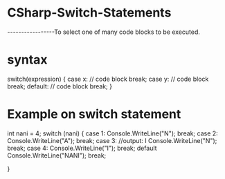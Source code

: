# CSharp-Switch-Statements


-----------------To select one of many code blocks to be executed.

# syntax

switch(expression) 
{
  case x:
    // code block
    break;
  case y:
    // code block
    break;
  default:
    // code block
    break;
}

# Example on switch statement

int nani = 4;
switch (nani) 
{
  case 1:
    Console.WriteLine("N");
    break;
  case 2:
    Console.WriteLine("A");
    break;
  case 3:                                             //output: I
    Console.WriteLine("N");
    break;
  case 4:
    Console.WriteLine("I");
    break;
  default
    Console.WriteLine("NANI");
    break;
  
}
